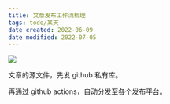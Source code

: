 ```yaml
---
title: 文章发布工作流梳理
tags: todo/某天
date created: 2022-06-09
date modified: 2022-07-05
---
```


![](https://s2.loli.net/2022/04/16/ZtbkNyAQhGL9EHX.png)

文章的源文件，先发 github 私有库。

再通过 github actions，自动分发至各个发布平台。
